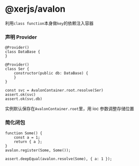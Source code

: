 # @xerjs/avalon

利用`class function`本身做`key`的依赖注入容器

### 声明 Provider

```
@Provider()
class DataBase {
}

@Provider()
class Ser {
    constructor(public db: DataBase) {
    }
}

const svc = AvalonContainer.root.resolve(Ser)
assert.ok(svc)
assert.ok(svc.db)

```

实例默认保存在`AvalonContainer.root`里，用 ioc 参数调整存储位置

### 简化闭包

```
function Some() {
    const a = 1;
    return { a };
}
avalon.register(Some, Some());

assert.deepEqual(avalon.resolve(Some), { a: 1 });

```
